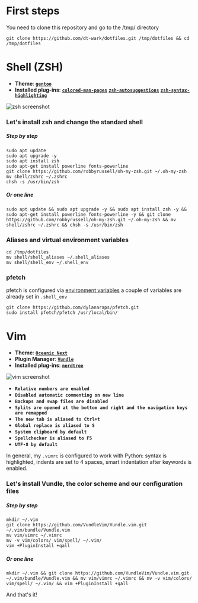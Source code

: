 # First steps

You need to clone this repository and go to the /tmp/ directory

```
git clone https://github.com/dt-wark/dotfiles.git /tmp/dotfiles && cd /tmp/dotfiles
```

# Shell (ZSH)

- **Theme**: [**`gentoo`**](https://github.com/ohmyzsh/ohmyzsh/blob/master/themes/gentoo.zsh-theme)
- **Installed plug-ins**: [**`colored-man-pages`**](https://github.com/ohmyzsh/ohmyzsh/tree/master/plugins/colored-man-pages) [**`zsh-autosuggestions`**](https://github.com/zsh-users/zsh-autosuggestions) [**`zsh-syntax-highlighting`**](https://github.com/zsh-users/zsh-syntax-highlighting)

![zsh screenshot](https://res.cloudinary.com/wark/image/upload/v1590752586/zsh.png)


### Let's install zsh and change the standard shell

##### Step by step

```
sudo apt update
sudo apt upgrade -y
sudo apt install zsh
sudo apt-get install powerline fonts-powerline
git clone https://github.com/robbyrussell/oh-my-zsh.git ~/.oh-my-zsh
mv shell/zshrc ~/.zshrc
chsh -s /usr/bin/zsh
```

##### Or one line

```sudo apt update && sudo apt upgrade -y && sudo apt install zsh -y && sudo apt-get install powerline fonts-powerline -y && git clone https://github.com/robbyrussell/oh-my-zsh.git ~/.oh-my-zsh && mv shell/zshrc ~/.zshrc && chsh -s /usr/bin/zsh```


### Aliases and virtual environment variables

```
cd /tmp/dotfiles
mv shell/shell_aliases ~/.shell_aliases
mv shell/shell_env ~/.shell_env
```

### pfetch
pfetch is configured via [environment variables](https://github.com/dylanaraps/pfetch#configuration)
a couple of variables are already set in `.shell_env`
```
git clone https://github.com/dylanaraps/pfetch.git
sudo install pfetch/pfetch /usr/local/bin/
```


# Vim

- **Theme**: [**`Oceanic Next`**](https://github.com/mhartington/oceanic-next)
- **Plugin Manager**: [**`Vundle`**](https://github.com/VundleVim/Vundle.vim)
- **Installed plug-ins**: [**`nerdtree`**](https://github.com/preservim/nerdtree)

![vim screenshot](https://res.cloudinary.com/wark/image/upload/v1590686044/vim.png)

- **`Relative numbers are enabled`**
- **`Disabled automatic commenting on new line`**
- **`Backups and swap files are disabled`**
- **`Splits are opened at the bottom and right and the navigation keys are remapped`**
- **`The new tab is aliased to Ctrl+t`**
- **`Global replace is aliased to S`**
- **`System clipboard by default`**
- **`Spellchecker is aliased to F5`**
- **`UTF-8 by default`**

In general, my `.vimrc` is configured to work with Python: syntax is highlighted, indents are set to 4 spaces, smart indentation after keywords is enabled.

### Let's install Vundle, the color scheme and our configuration files

##### Step by step

```
mkdir ~/.vim
git clone https://github.com/VundleVim/Vundle.vim.git ~/.vim/bundle/Vundle.vim
mv vim/vimrc ~/.vimrc
mv -v vim/colors/ vim/spell/ ~/.vim/
vim +PluginInstall +qall
```

##### Or one line

```
mkdir ~/.vim && git clone https://github.com/VundleVim/Vundle.vim.git ~/.vim/bundle/Vundle.vim && mv vim/vimrc ~/.vimrc && mv -v vim/colors/ vim/spell/ ~/.vim/ && vim +PluginInstall +qall
```

And that's it!

